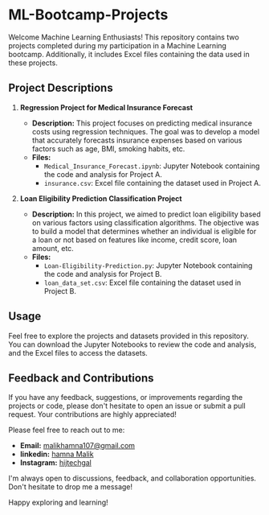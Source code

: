 # ML-Bootcamp-Projects

Welcome Machine Learning Enthusiasts!
This repository contains two projects completed during my participation in a Machine Learning bootcamp. Additionally, it includes Excel files containing the data used in these projects.

## Project Descriptions

1. **Regression Project for Medical Insurance Forecast**
   - **Description:** This project focuses on predicting medical insurance costs using regression techniques. The goal was to develop a model that accurately forecasts insurance expenses based on various factors such as age, BMI, smoking habits, etc.
   - **Files:**
     - `Medical_Insurance_Forecast.ipynb`: Jupyter Notebook containing the code and analysis for Project A.
     - `insurance.csv`: Excel file containing the dataset used in Project A.

2. **Loan Eligibility Prediction Classification Project**
   - **Description:** In this project, we aimed to predict loan eligibility based on various factors using classification algorithms. The objective was to build a model that determines whether an individual is eligible for a loan or not based on features like income, credit score, loan amount, etc.
   - **Files:**
     - `Loan-Eligibility-Prediction.py`: Jupyter Notebook containing the code and analysis for Project B.
     - `loan_data_set.csv`: Excel file containing the dataset used in Project B.


## Usage

Feel free to explore the projects and datasets provided in this repository. You can download the Jupyter Notebooks to review the code and analysis, and the Excel files to access the datasets.

## Feedback and Contributions

If you have any feedback, suggestions, or improvements regarding the projects or code, please don't hesitate to open an issue or submit a pull request. Your contributions are highly appreciated!

Please feel free to reach out to me:

- **Email:** [malikhamna107@gmail.com](mailto:malikhamna107@gmail.com)
- **linkedin:** [hamna Malik](https://www.linkedin.com/in/hamnamalik107/)
- **Instagram:** [hijtechgal](https://www.instagram.com/hijtechgal/)

I'm always open to discussions, feedback, and collaboration opportunities. Don't hesitate to drop me a message!


Happy exploring and learning!

